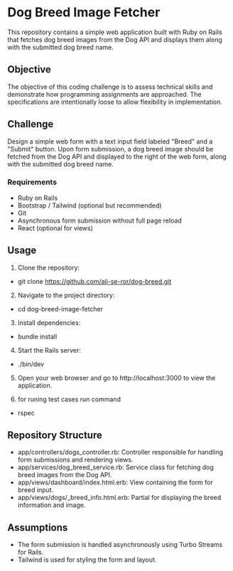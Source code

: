 ﻿# Dog Breed Image Fetcher

This repository contains a simple web application built with Ruby on Rails that fetches dog breed images from the Dog API and displays them along with the submitted dog breed name.

## Objective

The objective of this coding challenge is to assess technical skills and demonstrate how programming assignments are approached. The specifications are intentionally loose to allow flexibility in implementation.

## Challenge

Design a simple web form with a text input field labeled "Breed" and a "Submit" button. Upon form submission, a dog breed image should be fetched from the Dog API and displayed to the right of the web form, along with the submitted dog breed name.

### Requirements

- Ruby on Rails
- Bootstrap / Tailwind (optional but recommended)
- Git
- Asynchronous form submission without full page reload
- React (optional for views)

## Usage

1. Clone the repository:

- git clone https://github.com/ali-se-ror/dog-breed.git

2. Navigate to the project directory:

- cd dog-breed-image-fetcher

3. Install dependencies:

- bundle install

4. Start the Rails server:

- ./bin/dev

5. Open your web browser and go to http://localhost:3000 to view the application.

6. for runing test cases run command

- rspec

## Repository Structure

- app/controllers/dogs\_controller.rb: Controller responsible for handling form submissions and rendering views.
- app/services/dog\_breed\_service.rb: Service class for fetching dog breed images from the Dog API.
- app/views/dashboard/index.html.erb: View containing the form for breed input.
- app/views/dogs/\_breed\_info.html.erb: Partial for displaying the breed information and image.

## Assumptions

- The form submission is handled asynchronously using Turbo Streams for Rails.
- Tailwind is used for styling the form and layout.

